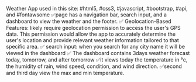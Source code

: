 Weather App
used in this site: #html5, #css3, #javascript, #bootstrap, #api, and #fontawsome
✅page has a navigation bar, search input, and a dashboard to view the weather and the footer.
✅ Geolocation-Based Features: likely require geolocation permission to access the user's GPS data. This permission would allow the app to accurately determine the user's location and provide relevant weather information tailored to that specific area.
✅ search input: when you search for any city name it will be viewed in the dashboard
✅ The dashboard contains 3days weather forecast today, tomorrow, and after tomorrow
✅it views today the temperature in °c, the humidity of rain, wind speed, condition, and wind direction.
✅second and third day view the max and min temperature.
